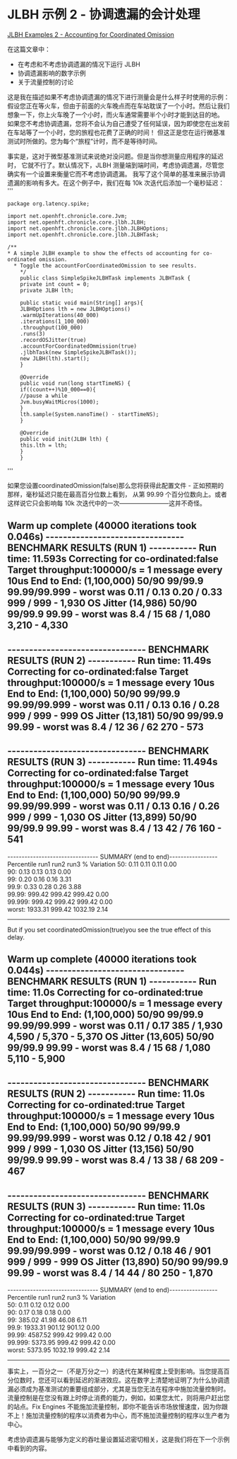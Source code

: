 
# JLBH 示例 2 - 协调遗漏的会计处理
[JLBH Examples 2 - Accounting for Coordinated Omission](http://www.rationaljava.com/2016/04/jlbh-examples-2-accounting-for.html)

在这篇文章中：

* 在考虑和不考虑协调遗漏的情况下运行 JLBH
* 协调遗漏影响的数字示例
* 关于流量控制的讨论


这是我在描述如果不考虑协调遗漏的情况下进行测量会是什么样子时使用的示例：假设您正在等火车，但由于前面的火车晚点而在车站耽误了一个小时。然后让我们想象一下，你上火车晚了一个小时，而火车通常需要半个小时才能到达目的地。
如果您不考虑协调遗漏，您将不会认为自己遭受了任何延误，因为即使您在出发前在车站等了一个小时，您的旅程也花费了正确的时间！
但这正是您在运行微基准测试时所做的。您为每个“旅程”计时，而不是等待时间。


事实是，这对于微型基准测试来说绝对没问题。但是当你想测量应用程序的延迟时，
它就不行了。默认情况下，JLBH 测量端到端时间，考虑协调遗漏，尽管您确实有一个设置来衡量它而不考虑协调遗漏。 
我写了这个简单的基准来展示协调遗漏的影响有多大。在这个例子中，我们在每 10k 次迭代后添加一个毫秒延迟：
'''

    package org.latency.spike;
    
    import net.openhft.chronicle.core.Jvm;
    import net.openhft.chronicle.core.jlbh.JLBH;
    import net.openhft.chronicle.core.jlbh.JLBHOptions;
    import net.openhft.chronicle.core.jlbh.JLBHTask;
    
    /**
    * A simple JLBH example to show the effects od accounting for co-ordinated omission.
      * Toggle the accountForCoordinatedOmission to see results.
        */
        public class SimpleSpikeJLBHTask implements JLBHTask {
        private int count = 0;
        private JLBH lth;
    
        public static void main(String[] args){
        JLBHOptions lth = new JLBHOptions()
        .warmUpIterations(40_000)
        .iterations(1_100_000)
        .throughput(100_000)
        .runs(3)
        .recordOSJitter(true)
        .accountForCoordinatedOmmission(true)
        .jlbhTask(new SimpleSpikeJLBHTask());
        new JLBH(lth).start();
        }
    
        @Override
        public void run(long startTimeNS) {
        if((count++)%10_000==0){
        //pause a while
        Jvm.busyWaitMicros(1000);
        }
        lth.sample(System.nanoTime() - startTimeNS);
        }
    
        @Override
        public void init(JLBH lth) {
        this.lth = lth;
        }
        }

'''





如果您设置coordinatedOmission(false)那么您将获得此配置文件 - 正如预期的那样，毫秒延迟只能在最高百分位数上看到，
从第 99.99 个百分位数向上。或者这样说它只会影响每 10k 次迭代中的一次————————这并不奇怪。


Warm up complete (40000 iterations took 0.046s)
-------------------------------- BENCHMARK RESULTS (RUN 1) -----------
Run time: 11.593s
Correcting for co-ordinated:false
Target throughput:100000/s = 1 message every 10us
End to End: (1,100,000)                         50/90 99/99.9 99.99/99.999 - worst was 0.11 / 0.13  0.20 / 0.33  999 / 999 - 1,930
OS Jitter (14,986)                              50/90 99/99.9 99.99 - worst was 8.4 / 15  68 / 1,080  3,210 - 4,330
----------------------------------------------------------------------
-------------------------------- BENCHMARK RESULTS (RUN 2) -----------
Run time: 11.49s
Correcting for co-ordinated:false
Target throughput:100000/s = 1 message every 10us
End to End: (1,100,000)                         50/90 99/99.9 99.99/99.999 - worst was 0.11 / 0.13  0.16 / 0.28  999 / 999 - 999
OS Jitter (13,181)                              50/90 99/99.9 99.99 - worst was 8.4 / 12  36 / 62  270 - 573
----------------------------------------------------------------------
-------------------------------- BENCHMARK RESULTS (RUN 3) -----------
Run time: 11.494s
Correcting for co-ordinated:false
Target throughput:100000/s = 1 message every 10us
End to End: (1,100,000)                         50/90 99/99.9 99.99/99.999 - worst was 0.11 / 0.13  0.16 / 0.26  999 / 999 - 1,030
OS Jitter (13,899)                              50/90 99/99.9 99.99 - worst was 8.4 / 13  42 / 76  160 - 541
----------------------------------------------------------------------
-------------------------------- SUMMARY (end to end)-----------------
Percentile   run1         run2         run3      % Variation
50:             0.11         0.11         0.11         0.00  
90:             0.13         0.13         0.13         0.00  
99:             0.20         0.16         0.16         3.31    
99.9:           0.33         0.28         0.26         3.88   
99.99:        999.42       999.42       999.42         0.00  
99.999:       999.42       999.42       999.42         0.00    
worst:       1933.31       999.42      1032.19         2.14

----------------------------------------------------------------------

But if you set coordinatedOmission(true)you see the true effect of this delay.

Warm up complete (40000 iterations took 0.044s)
-------------------------------- BENCHMARK RESULTS (RUN 1) -----------
Run time: 11.0s
Correcting for co-ordinated:true
Target throughput:100000/s = 1 message every 10us
End to End: (1,100,000)                         50/90 99/99.9 99.99/99.999 - worst was 0.11 / 0.17  385 / 1,930  4,590 / 5,370 - 5,370
OS Jitter (13,605)                              50/90 99/99.9 99.99 - worst was 8.4 / 15  68 / 1,080  5,110 - 5,900
----------------------------------------------------------------------
-------------------------------- BENCHMARK RESULTS (RUN 2) -----------
Run time: 11.0s
Correcting for co-ordinated:true
Target throughput:100000/s = 1 message every 10us
End to End: (1,100,000)                         50/90 99/99.9 99.99/99.999 - worst was 0.12 / 0.18  42 / 901  999 / 999 - 1,030
OS Jitter (13,156)                              50/90 99/99.9 99.99 - worst was 8.4 / 13  38 / 68  209 - 467
----------------------------------------------------------------------
-------------------------------- BENCHMARK RESULTS (RUN 3) -----------
Run time: 11.0s
Correcting for co-ordinated:true
Target throughput:100000/s = 1 message every 10us
End to End: (1,100,000)                         50/90 99/99.9 99.99/99.999 - worst was 0.12 / 0.18  46 / 901  999 / 999 - 999
OS Jitter (13,890)                              50/90 99/99.9 99.99 - worst was 8.4 / 14  44 / 80  250 - 1,870
----------------------------------------------------------------------
-------------------------------- SUMMARY (end to end)-----------------
Percentile   run1         run2         run3      % Variation   
50:             0.11         0.12         0.12         0.00       
90:             0.17         0.18         0.18         0.00       
99:           385.02        41.98        46.08         6.11       
99.9:        1933.31       901.12       901.12         0.00       
99.99:       4587.52       999.42       999.42         0.00       
99.999:      5373.95       999.42       999.42         0.00       
worst:       5373.95      1032.19       999.42         2.14

----------------------------------------------------------------------



事实上，一百分之一（不是万分之一）的迭代在某种程度上受到影响。当您提高百分位数时，您还可以看到延迟的渐进效应。这在数字上清楚地证明了为什么协调遗漏必须成为基准测试的重要组成部分，尤其是当您无法在程序中施加流量控制时。流量控制是在您没有跟上时停止消费的能力，例如，如果您太忙，则将用户赶出您的站点。Fix Engines 不能施加流量控制，即你不能告诉市场放慢速度，因为你跟不上！施加流量控制的程序以消费者为中心，而不施加流量控制的程序以生产者为中心。





考虑协调遗漏与能够为定义的吞吐量设置延迟密切相关，这是我们将在下一个示例中看到的内容。
